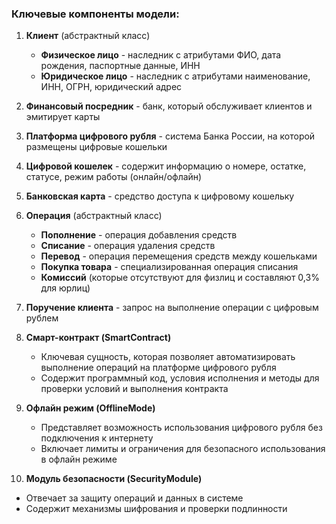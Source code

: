 ### Ключевые компоненты модели:

1. **Клиент** (абстрактный класс)
   - **Физическое лицо** - наследник с атрибутами ФИО, дата рождения, паспортные данные, ИНН
   - **Юридическое лицо** - наследник с атрибутами наименование, ИНН, ОГРН, юридический адрес

2. **Финансовый посредник** - банк, который обслуживает клиентов и эмитирует карты

3. **Платформа цифрового рубля** - система Банка России, на которой размещены цифровые кошельки

4. **Цифровой кошелек** - содержит информацию о номере, остатке, статусе, режим работы (онлайн/офлайн)

5. **Банковская карта** - средство доступа к цифровому кошельку

6. **Операция** (абстрактный класс)
   - **Пополнение** - операция добавления средств
   - **Списание** - операция удаления средств
   - **Перевод** - операция перемещения средств между кошельками
   - **Покупка товара** - специализированная операция списания
   - **Комиссий** (которые отсутствуют для физлиц и составляют 0,3% для юрлиц)

7. **Поручение клиента** - запрос на выполнение операции с цифровым рублем


8. **Смарт-контракт (SmartContract)**
   - Ключевая сущность, которая позволяет автоматизировать выполнение операций на платформе цифрового рубля
   - Содержит программный код, условия исполнения и методы для проверки условий и выполнения контракта

9. **Офлайн режим (OfflineMode)**
   - Представляет возможность использования цифрового рубля без подключения к интернету
   - Включает лимиты и ограничения для безопасного использования в офлайн режиме

10. **Модуль безопасности (SecurityModule)**
   - Отвечает за защиту операций и данных в системе
   - Содержит механизмы шифрования и проверки подлинности